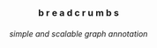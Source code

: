 <p align=center><img align=center src'./logo.png' width=200 /></p>
<h3 align=center>b r e a d c r u m b s</h3>
<h6 align=center>simple and scalable graph annotation</h6>
